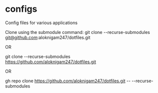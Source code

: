 # configs
Config files for various applications

Clone using the submodule command:
git clone --recurse-submodules git@github.com:aloknigam247/dotfiles.git

OR

git clone --recurse-submodules https://github.com/aloknigam247/dotfiles.git

OR

gh repo clone https://github.com/aloknigam247/dotfiles.git -- --recurse-submodules


